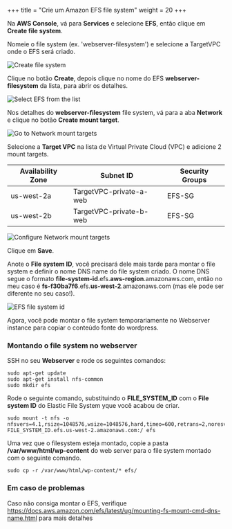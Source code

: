 +++
title = "Crie um Amazon EFS file system"
weight = 20
+++

Na **AWS Console**, vá para **Services** e selecione **EFS**, então clique em **Create file system**.

Nomeie o file system (ex. 'webserver-filesystem') e selecione a TargetVPC onde o EFS será criado.

![Create file system](/ecs/create-efs-name.en.png)

Clique no botão **Create**, depois clique no nome do EFS  **webserver-filesystem** da lista, para abrir os detalhes.

![Select EFS from the list](/ecs/create-efs-select.en.png)

Nos detalhes do **webserver-filesystem** file system, vá para a aba **Network** e clique no botão **Create mount target**.

![Go to Network mount targets](/ecs/create-efs-mount-target.en.png)

Selecione a **Target VPC** na lista de Virtual Private Cloud (VPC) e adicione 2 mount targets.

| Availability Zone    | Subnet ID      								   | Security Groups            |
| ---------------------- | ---------------- |----------------|
| us-west-2a                | TargetVPC-private-a-web            | EFS-SG  |
| us-west-2b                | TargetVPC-private-b-web    | EFS-SG  |


![Configure Network mount targets](/ecs/create-efs-configure-mount-targets.en.png)

Clique em **Save**.

Anote o **File system ID**, você precisará dele mais tarde para montar o file system e definir o nome DNS name do file system criado. O nome DNS segue o formato **file-system-id**.efs.**aws-region**.amazonaws.com, então no meu caso é **fs-f30ba7f6**.efs.**us-west-2**.amazonaws.com (mas ele pode ser diferente no seu caso!).

![EFS file system id](/ecs/create-efs-file-system-id.en.png)

Agora, você pode montar o file system temporariamente no Webserver instance para copiar o conteúdo fonte do wordpress.

### Montando o file system no webserver

SSH no seu **Webserver** e rode os seguintes comandos:
```
sudo apt-get update
sudo apt-get install nfs-common
sudo mkdir efs
```

Rode o seguinte comando, substituindo o **FILE_SYSTEM_ID** com o **File system ID** do Elastic File System yque você acabou de criar.

```
sudo mount -t nfs -o nfsvers=4.1,rsize=1048576,wsize=1048576,hard,timeo=600,retrans=2,noresvport FILE_SYSTEM_ID.efs.us-west-2.amazonaws.com:/ efs
```


Uma vez que o filesystem esteja montado, copie a pasta **/var/www/html/wp-content** do web server para o file system montado com o seguinte comando.

```
sudo cp -r /var/www/html/wp-content/* efs/
```

### Em caso de problemas

Caso não consiga montar o EFS, verifique https://docs.aws.amazon.com/efs/latest/ug/mounting-fs-mount-cmd-dns-name.html para mais detalhes